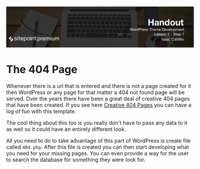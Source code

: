 ![](headings/2.7.png)

# The 404 Page

Whenever there is a url that is entered and there is not a page created for it then WordPress or any page for that matter a 404 not found page will be served. Over the years there have been a great deal of creative 404 pages that have been created. If you see here [Creative 404 Pages](http://www.creativebloq.com/web-design/best-404-pages-812505) you can have a log of fun with this template. 

The cool thing about this too is you really don't have to pass any data to it as well so it could have an entirely different look.

All you need to do to take advantage of this part of WordPress is create file called `404.php`. After this file is created you can then start developing what you need for your missing pages. You can even provide a way for the user to search the database for something they were look for.
